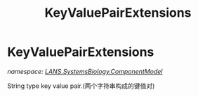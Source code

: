 ﻿---
title: KeyValuePairExtensions
---

# KeyValuePairExtensions
_namespace: [LANS.SystemsBiology.ComponentModel](N-LANS.SystemsBiology.ComponentModel.html)_

String type key value pair.(两个字符串构成的键值对)




